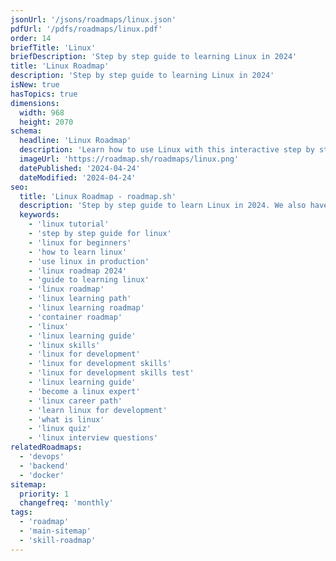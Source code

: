 ```yaml
---
jsonUrl: '/jsons/roadmaps/linux.json'
pdfUrl: '/pdfs/roadmaps/linux.pdf'
order: 14
briefTitle: 'Linux'
briefDescription: 'Step by step guide to learning Linux in 2024'
title: 'Linux Roadmap'
description: 'Step by step guide to learning Linux in 2024'
isNew: true
hasTopics: true
dimensions:
  width: 968
  height: 2070
schema:
  headline: 'Linux Roadmap'
  description: 'Learn how to use Linux with this interactive step by step guide in 2024. We also have resources and short descriptions attached to the roadmap items so you can get everything you want to learn in one place.'
  imageUrl: 'https://roadmap.sh/roadmaps/linux.png'
  datePublished: '2024-04-24'
  dateModified: '2024-04-24'
seo:
  title: 'Linux Roadmap - roadmap.sh'
  description: 'Step by step guide to learn Linux in 2024. We also have resources and short descriptions attached to the roadmap items so you can get everything you want to learn in one place.'
  keywords:
    - 'linux tutorial'
    - 'step by step guide for linux'
    - 'linux for beginners'
    - 'how to learn linux'
    - 'use linux in production'
    - 'linux roadmap 2024'
    - 'guide to learning linux'
    - 'linux roadmap'
    - 'linux learning path'
    - 'linux learning roadmap'
    - 'container roadmap'
    - 'linux'
    - 'linux learning guide'
    - 'linux skills'
    - 'linux for development'
    - 'linux for development skills'
    - 'linux for development skills test'
    - 'linux learning guide'
    - 'become a linux expert'
    - 'linux career path'
    - 'learn linux for development'
    - 'what is linux'
    - 'linux quiz'
    - 'linux interview questions'
relatedRoadmaps:
  - 'devops'
  - 'backend'
  - 'docker'
sitemap:
  priority: 1
  changefreq: 'monthly'
tags:
  - 'roadmap'
  - 'main-sitemap'
  - 'skill-roadmap'
---
```

